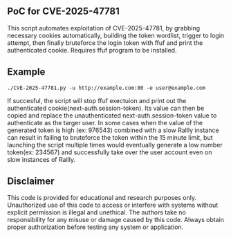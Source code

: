 ## PoC for CVE-2025-47781
This script automates exploitation of CVE-2025-47781, by grabbing necessary cookies automatically, building the token wordlist, trigger to login attempt, then finally bruteforce the login token with ffuf and print the authenticated cookie.
Requires ffuf program to be installed.

## Example
```
./CVE-2025-47781.py -u http://example.com:80 -e user@example.com
```

If succesful, the script will stop ffuf exectuion and print out the authenticated cookie(next-auth.session-token). Its value can then be copied and replace the unauthenticated next-auth.session-token value to authenticate as the targer user.
In some cases when the value of the generated token is high (ex: 976543) combined with a slow Rallly instance can result in failing to bruteforce the token within the 15 minute limit, but launching the script multiple times would eventually generate a low number token(ex: 234567) and successfully take over the user account even on slow instances of Rallly.

## Disclaimer
This code is provided for educational and research purposes only. Unauthorized use of this code to access or interfere with systems without explicit permission is illegal and unethical. The authors take no responsibility for any misuse or damage caused by this code. Always obtain proper authorization before testing any system or application.
